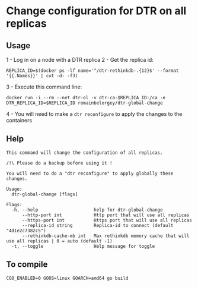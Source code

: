# Change configuration for DTR on all replicas

## Usage

1 - Log in on a node with a DTR replica
2 - Get the replica id:
```
REPLICA_ID=$(docker ps -lf name='^/dtr-rethinkdb-.{12}$' --format '{{.Names}}' | cut -d- -f3)
```
3 - Execute this command line:
```
docker run -i --rm --net dtr-ol -v dtr-ca-$REPLICA_ID:/ca -e DTR_REPLICA_ID=$REPLICA_ID romainbelorgey/dtr-global-change
```
4 - You will need to make a `dtr reconfigure` to apply the changes to the containers

## Help

```
This command will change the configuration of all replicas.

/!\ Please do a backup before using it !

You will need to do a "dtr reconfigure" to apply globally these changes.

Usage:
  dtr-global-change [flags]

Flags:
  -h, --help                     help for dtr-global-change
      --http-port int            Http port that will use all replicas
      --https-port int           Https port that will use all replicas
      --replica-id string        Replica-id to connect (default "4d1e2c7382c5")
      --rethinkdb-cache-mb int   Max rethinkdb memory cache that will use all replicas | 0 = auto (default -1)
  -t, --toggle                   Help message for toggle
```

## To compile

```
CGO_ENABLED=0 GOOS=linux GOARCH=amd64 go build
```
